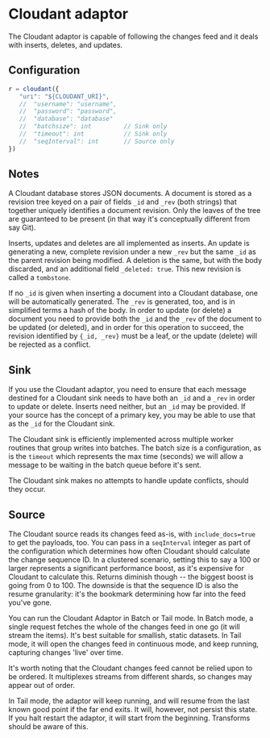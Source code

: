 # Cloudant adaptor

The Cloudant adaptor is capable of following the changes feed and it deals with
inserts, deletes, and updates.

## Configuration

```javascript
r = cloudant({
   "uri": "${CLOUDANT_URI}",
   //  "username": "username",
   //  "password": "password",
   //  "database": "database"
   //  "batchsize": int         // Sink only
   //  "timeout": int           // Sink only
   //  "seqInterval": int       // Source only
})
```

## Notes

A Cloudant database stores JSON documents. A document is stored as a revision tree
keyed on a pair of fields `_id` and `_rev` (both strings) that together uniquely
identifies a document revision. Only the leaves of the tree are guaranteed to be
present (in that way it's conceptually different from say Git).

Inserts, updates and deletes are all implemented as inserts. An update is generating
a new, complete revision under a new `_rev` but the same `_id` as the parent revision
being modified. A deletion is the same, but with the body discarded, and an additional
field `_deleted: true`. This new revision is called a `tombstone`.

If no `_id` is given when inserting a document into a Cloudant database, one will be
automatically generated. The `_rev` is generated, too, and is in simplified terms a
hash of the body. In order to update (or delete) a document you need to provide both the
`_id` and the `_rev` of the document to be updated (or deleted), and in order for this
operation to succeed, the revision identified by `{_id, _rev}` must be a leaf, or the
update (delete) will be rejected as a conflict.

## Sink

If you use the Cloudant adaptor, you need to ensure that each message destined for
a Cloudant sink needs to have both an `_id` and a `_rev` in order to update or delete.
Inserts need neither, but an `_id` may be provided. If your source has the concept of
a primary key, you may be able to use that as the `_id` for the Cloudant sink.

The Cloudant sink is efficiently implemented across multiple worker routines that
group writes into batches. The batch size is a configuration, as is the `timeout` which
represents the max time (seconds) we will allow a message to be waiting in the batch queue
before it's sent.

The Cloudant sink makes no attempts to handle update conflicts, should they occur.

## Source

The Cloudant source reads its changes feed as-is, with `include_docs=true` to get the
payloads, too. You can pass in a `seqInterval` integer as part of the configuration
which determines how often Cloudant should calculate the change sequence ID. In a
clustered scenario, setting this to say a 100 or larger represents a significant
performance boost, as it's expensive for Cloudant to calculate this. Returns diminish
though -- the biggest boost is going from 0 to 100. The downside is that the sequence
ID is also the resume granularity: it's the bookmark determining how far into the feed
you've gone.

You can run the Cloudant Adaptor in Batch or Tail mode. In Batch mode, a single request
fetches the whole of the changes feed in one go (it will stream the items). It's best
suitable for smallish, static datasets. In Tail mode, it will open the changes feed in
continuous mode, and keep running, capturing changes 'live' over time.

It's worth noting that the Cloudant changes feed cannot be relied upon to be ordered.
It multiplexes streams from different shards, so changes may appear out of order.

In Tail mode, the adaptor will keep running, and will resume from the last known good
point if the far end exits. It will, however, not persist this state. If you halt
restart the adaptor, it will start from the beginning. Transforms should be aware
of this.

